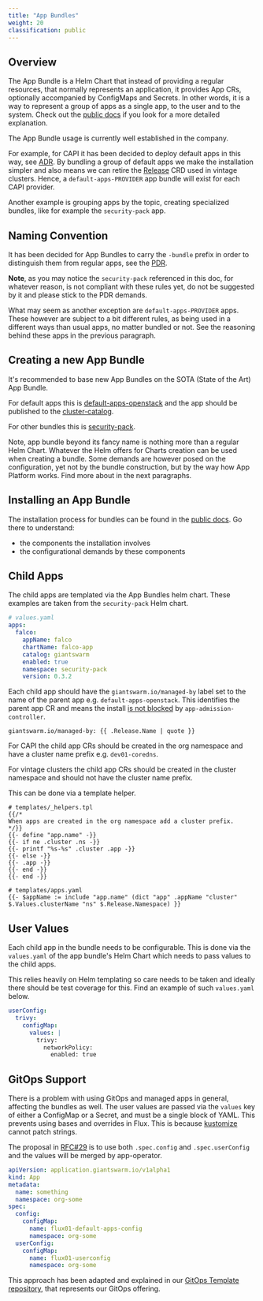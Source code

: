```yaml
---
title: "App Bundles"
weight: 20
classification: public
---
```


## Overview

The App Bundle is a Helm Chart that instead of providing a regular resources, that normally represents
an application, it provides App CRs, optionally accompanied by ConfigMaps and Secrets. In other words, it is a
way to represent a group of apps as a single app, to the user and to the system. Check out the [public docs](https://docs.giantswarm.io/getting-started/app-platform/app-bundle/#app-bundle-definition) if you look for a more detailed explanation.

The App Bundle usage is currently well established in the company.

For example, for CAPI it has been decided to deploy default apps in this way, see [ADR](https://intranet.giantswarm.io/docs/product/architecture-specs-adrs/adr/016-capi-releases/). By bundling a group of default apps we make the installation
simpler and also means we can retire the [Release](https://docs.giantswarm.io/vintage/use-the-api/management-api/crd/releases.release.giantswarm.io/) CRD used in vintage clusters. Hence, a `default-apps-PROVIDER` app bundle will
exist for each CAPI provider.

Another example is grouping apps by the topic, creating specialized bundles, like for example the `security-pack` app.

## Naming Convention

It has been decided for App Bundles to carry the `-bundle` prefix in order to distinguish them from regular apps, see
the [PDR](https://intranet.giantswarm.io/docs/product/pdr/008_app_bundle_naming/).

**Note**, as you may notice the `security-pack` referenced in this doc, for whatever reason, is not compliant with
these rules yet, do not be suggested by it and please stick to the PDR demands.

What may seem as another exception are `default-apps-PROVIDER` apps. These however are subject to a bit different rules,
as being used in a different ways than usual apps, no matter bundled or not. See the reasoning behind these apps in
the previous paragraph.

## Creating a new App Bundle

It's recommended to base new App Bundles on the SOTA (State of the Art) App Bundle.

For default apps this is [default-apps-openstack](https://github.com/giantswarm/default-apps-openstack)
and the app should be published to the [cluster-catalog](https://github.com/giantswarm/cluster-catalog).

For other bundles this is [security-pack](https://github.com/giantswarm/security-pack).

Note, app bundle beyond its fancy name is nothing more than a regular Helm Chart. Whatever the Helm
offers for Charts creation can be used when creating a bundle. Some demands are however posed on the
configuration, yet not by the bundle construction, but by the way how App Platform works. Find more
about in the next paragraphs.

## Installing an App Bundle

The installation process for bundles can be found in the [public docs](https://docs.giantswarm.io/getting-started/app-platform/app-bundle/#app-bundle-definition). Go there to understand:

- the components the installation involves
- the configurational demands by these components

## Child Apps

The child apps are templated via the App Bundles helm chart. These examples
are taken from the `security-pack` Helm chart.

```yaml
# values.yaml
apps:
  falco:
    appName: falco
    chartName: falco-app
    catalog: giantswarm
    enabled: true
    namespace: security-pack
    version: 0.3.2
```

Each child app should have the `giantswarm.io/managed-by` label set to the name
of the parent app e.g. `default-apps-openstack`. This identifies the parent app
CR and means the install [is not blocked](https://docs.giantswarm.io/app-platform/defaulting-validation/#gitops-support)
by `app-admission-controller`.

```nohighlight
giantswarm.io/managed-by: {{ .Release.Name | quote }}
```

For CAPI the child app CRs should be created in the org namespace and have a
cluster name prefix e.g. `dev01-coredns`.

For vintage clusters the child app CRs should be created in the cluster namespace
and should not have the cluster name prefix.

This can be done via a template helper.

```nohighlight
# templates/_helpers.tpl
{{/*
When apps are created in the org namespace add a cluster prefix.
*/}}
{{- define "app.name" -}}
{{- if ne .cluster .ns -}}
{{- printf "%s-%s" .cluster .app -}}
{{- else -}}
{{- .app -}}
{{- end -}}
{{- end -}}

# templates/apps.yaml
{{- $appName := include "app.name" (dict "app" .appName "cluster" $.Values.clusterName "ns" $.Release.Namespace) }}
```

## User Values

Each child app in the bundle needs to be configurable. This is done via the
`values.yaml` of the app bundle's Helm Chart which needs to pass values to the
child apps.

This relies heavily on Helm templating so care needs to be taken and ideally
there should be test coverage for this. Find an example of such `values.yaml` below.

```yaml
userConfig:
  trivy:
    configMap:
      values: |
        trivy:
          networkPolicy:
            enabled: true
```

## GitOps Support

There is a problem with using GitOps and managed apps in general, affecting the
bundles as well. The user values are passed via the `values` key of either a
ConfigMap or a Secret, and must be a single block of YAML. This prevents using
bases and overrides in Flux. This is because [kustomize](https://github.com/kubernetes-sigs/kustomize)
cannot patch strings.

The proposal in [RFC#29](https://github.com/giantswarm/rfc/pull/29) is to use
both `.spec.config` and `.spec.userConfig` and the values will be merged by
app-operator.

```yaml
apiVersion: application.giantswarm.io/v1alpha1
kind: App
metadata:
  name: something
  namespace: org-some
spec:
  config:
    configMap:
      name: flux01-default-apps-config
      namespace: org-some
  userConfig:
    configMap:
      name: flux01-userconfig
      namespace: org-some
```

This approach has been adapted and explained in our [GitOps Template repository](https://github.com/giantswarm/gitops-template), that represents our GitOps offering.
